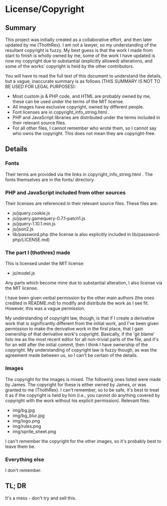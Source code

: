 # License/Copyright

## Summary

This project was initially created as a collaborative effort, and then later updated by me (ThothRex). I am not a lawyer, so my understanding of the resultant copyright is fuzzy. My best guess is that the work I made from start to finish is wholly owned by me, some of the work I have updated is now my copyright due to substantial (explicitly allowed) alterations, and some of the works' copyright is held by the other contributors.

You will have to read the full text of this document to understand the details, but a vague, inaccurate summary is as follows (THIS SUMMARY IS NOT TO BE USED FOR LEGAL PURPOSES):
* Most custom js & PHP code, and HTML are probably owned by me, these can be used under the terms of the MIT license.
* All images have exclusive copyright, owned by different people.
* Font licenses are in copyright_info_string.html .
* PHP and JavaScript libraries are distributed under the terms included in their relevant source files.
* For all other files, I cannot remember who wrote them, so I cannot say who owns the copyright. This does not mean they are copyright-free.

## Details

### Fonts

Their terms are provided via the links in copyright_info_string.html . The fonts themselves are in the fonts/ directory.


### PHP and JavaScript included from other sources

Their licenses are referenced in their relevant source files. These files are:
* js/jquery.cookie.js
* js/jquery.gamequery-0.7.1-patch1.js
* js/jquery-1.10.1.min.js
* js/json2.js
* lib/password.php (the license is also explicitly included in lib/password-php/LICENSE.md)


### The part I (thothrex) made

This is licensed under the MIT license:
* js/model.js

Any parts which become mine due to substantial alteration, I also license via the MIT license.

I have been given verbal permission by the other main authors (the ones credited in README.md) to modify and distribute the work as I see fit. However, this was a vague permission.

My understanding of copyright law, though, is that if I create a derivative work that is significantly different from the initial work, and I've been given permission to make the derivative work in the first place, that I gain ownership of that derivative work's copyright. Basically, if the 'git blame' lists me as the most recent editor for all non-trivial parts of the file, and it's for an edit after the initial commit, then I think I have ownership of the copyright. My understanding of copyright law is fuzzy though, as was the agreement made between us, so I can't be certain of the details.


### Images

The copyright for the images is mixed. The following ones listed were made by James. The copyright for these is either owned by James, or was granted to me (ThothRex). I can't remember, so to be safe, it's best to treat it as if the copyright is held by him (i.e., you cannot do anything covered by copyright with the work without his explicit permission).
Relevant files:
* img/bg.jpg
* img/bg_blur.jpg
* img/logo.png
* img/rules.png
* img/sprite_sheet.png

I can't remember the copyright for the other images, so it's probably best to leave them be.

### Everything else

I don't remember.

## TL; DR
It's a mess - don't try and sell this.
